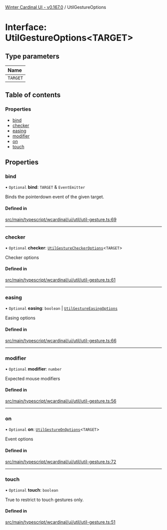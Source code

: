 [Winter Cardinal UI - v0.167.0](../index.md) / UtilGestureOptions

# Interface: UtilGestureOptions<TARGET\>

## Type parameters

| Name |
| :------ |
| `TARGET` |

## Table of contents

### Properties

- [bind](UtilGestureOptions.md#bind)
- [checker](UtilGestureOptions.md#checker)
- [easing](UtilGestureOptions.md#easing)
- [modifier](UtilGestureOptions.md#modifier)
- [on](UtilGestureOptions.md#on)
- [touch](UtilGestureOptions.md#touch)

## Properties

### bind

• `Optional` **bind**: `TARGET` & `EventEmitter`

Binds the pointerdown event of the given target.

#### Defined in

[src/main/typescript/wcardinal/ui/util/util-gesture.ts:69](https://github.com/winter-cardinal/winter-cardinal-ui/blob/v0.167.0/src/main/typescript/wcardinal/ui/util/util-gesture.ts#L69)

___

### checker

• `Optional` **checker**: [`UtilGestureCheckerOptions`](UtilGestureCheckerOptions.md)<`TARGET`\>

Checker options

#### Defined in

[src/main/typescript/wcardinal/ui/util/util-gesture.ts:61](https://github.com/winter-cardinal/winter-cardinal-ui/blob/v0.167.0/src/main/typescript/wcardinal/ui/util/util-gesture.ts#L61)

___

### easing

• `Optional` **easing**: `boolean` \| [`UtilGestureEasingOptions`](UtilGestureEasingOptions.md)

Easing options

#### Defined in

[src/main/typescript/wcardinal/ui/util/util-gesture.ts:66](https://github.com/winter-cardinal/winter-cardinal-ui/blob/v0.167.0/src/main/typescript/wcardinal/ui/util/util-gesture.ts#L66)

___

### modifier

• `Optional` **modifier**: `number`

Expected mouse modifiers

#### Defined in

[src/main/typescript/wcardinal/ui/util/util-gesture.ts:56](https://github.com/winter-cardinal/winter-cardinal-ui/blob/v0.167.0/src/main/typescript/wcardinal/ui/util/util-gesture.ts#L56)

___

### on

• `Optional` **on**: [`UtilGestureOnOptions`](UtilGestureOnOptions.md)<`TARGET`\>

Event options

#### Defined in

[src/main/typescript/wcardinal/ui/util/util-gesture.ts:72](https://github.com/winter-cardinal/winter-cardinal-ui/blob/v0.167.0/src/main/typescript/wcardinal/ui/util/util-gesture.ts#L72)

___

### touch

• `Optional` **touch**: `boolean`

True to restrict to touch gestures only.

#### Defined in

[src/main/typescript/wcardinal/ui/util/util-gesture.ts:51](https://github.com/winter-cardinal/winter-cardinal-ui/blob/v0.167.0/src/main/typescript/wcardinal/ui/util/util-gesture.ts#L51)
